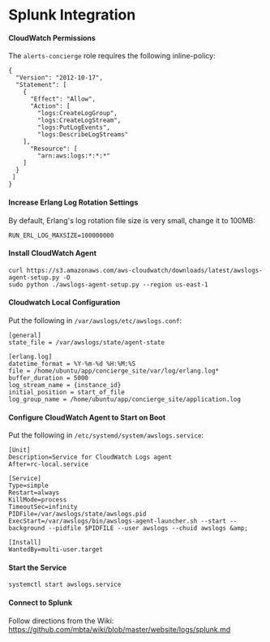 # Splunk Integration

#### CloudWatch Permissions

The `alerts-concierge` role requires the following inline-policy:

```
{
  "Version": "2012-10-17",
  "Statement": [
    {
      "Effect": "Allow",
      "Action": [
        "logs:CreateLogGroup",
        "logs:CreateLogStream",
        "logs:PutLogEvents",
        "logs:DescribeLogStreams"
    ],
      "Resource": [
        "arn:aws:logs:*:*:*"
    ]
  }
 ]
}
```

#### Increase Erlang Log Rotation Settings

By default, Erlang's log rotation file size is very small, change it to 100MB:

```
RUN_ERL_LOG_MAXSIZE=100000000
```

#### Install CloudWatch Agent

```
curl https://s3.amazonaws.com/aws-cloudwatch/downloads/latest/awslogs-agent-setup.py -O
sudo python ./awslogs-agent-setup.py --region us-east-1
```

#### Cloudwatch Local Configuration

Put the following in `/var/awslogs/etc/awslogs.conf`:

```
[general]
state_file = /var/awslogs/state/agent-state

[erlang.log]
datetime_format = %Y-%m-%d %H:%M:%S
file = /home/ubuntu/app/concierge_site/var/log/erlang.log*
buffer_duration = 5000
log_stream_name = {instance_id}
initial_position = start_of_file
log_group_name = /home/ubuntu/app/concierge_site/application.log
```

#### Configure CloudWatch Agent to Start on Boot

Put the following in `/etc/systemd/system/awslogs.service`:

```
[Unit]
Description=Service for CloudWatch Logs agent
After=rc-local.service

[Service]
Type=simple
Restart=always
KillMode=process
TimeoutSec=infinity
PIDFile=/var/awslogs/state/awslogs.pid
ExecStart=/var/awslogs/bin/awslogs-agent-launcher.sh --start --background --pidfile $PIDFILE --user awslogs --chuid awslogs &amp;

[Install]
WantedBy=multi-user.target
```

#### Start the Service

```
systemctl start awslogs.service
```

#### Connect to Splunk

Follow directions from the Wiki: https://github.com/mbta/wiki/blob/master/website/logs/splunk.md
